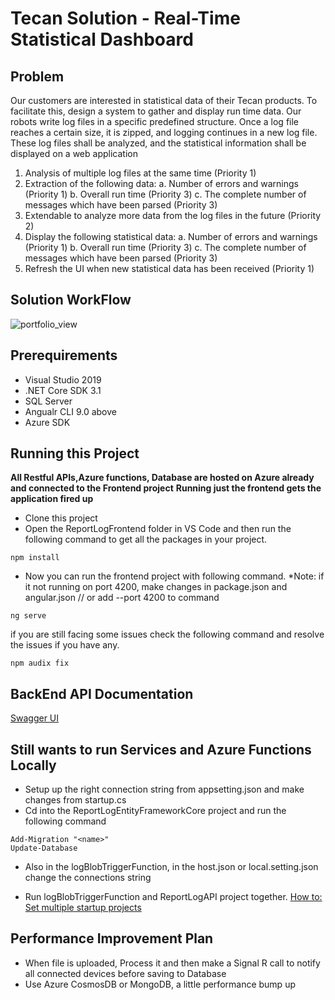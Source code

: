 # Tecan Solution - Real-Time Statistical Dashboard

## Problem  
Our customers are interested in statistical data of their Tecan products. To facilitate this, design a system to gather and display run time data. Our robots write log files in a specific predefined structure. Once a log file reaches a certain size, it is zipped, and logging continues in a new log file. These log files shall be analyzed, and the statistical information shall be displayed on a web application

1. 	Analysis of multiple log files at the same time (Priority 1)
2. 	Extraction of the following data:
       a. 	Number of errors and warnings (Priority 1)
       b. 	Overall run time (Priority 3)
       c.  	The complete number of messages which have been parsed (Priority 3)
3. 	Extendable to analyze more data from the log files in the future (Priority 2)
4. 	Display the following statistical data:
      a. 	Number of errors and warnings (Priority 1)
      b. 	Overall run time (Priority 3)
      c.  The complete number of messages which have been parsed (Priority 3)
5. 	Refresh the UI when new statistical data has been received (Priority 1)

## Solution WorkFlow 
<img alt="portfolio_view" src="https://github.com/gitdamilare/TecanSolution/blob/main/workflow.png">

## Prerequirements 
* Visual Studio 2019
* .NET Core SDK 3.1
* SQL Server
* Angualr CLI 9.0 above
* Azure SDK 

## Running this Project
**All Restful APIs,Azure functions, Database are hosted on Azure already and connected to the Frontend project**
**Running just the frontend gets the application fired up**

* Clone this project 
* Open the ReportLogFrontend folder in VS Code and then run the following command to get all the packages in your project.
```
npm install 
```
* Now you can run the frontend project with following command. *Note: if it not running on port 4200, make changes in package.json and angular.json // or add --port 4200 to command
```
ng serve
```
if you are still facing some issues check the following command and resolve the issues if you have any.
```
npm audix fix
```

 ## BackEnd API Documentation
[Swagger UI](https://reportlogapiservices.azurewebsites.net/swagger/index.html)

## Still wants to run Services and Azure Functions Locally 

* Setup up the right connection string from appsetting.json and make changes from startup.cs
* Cd into the ReportLogEntityFrameworkCore project and run the following command
```
Add-Migration "<name>"
Update-Database
```
* Also in the logBlobTriggerFunction, in the host.json or local.setting.json change the connections string

* Run logBlobTriggerFunction and ReportLogAPI project together. 
[How to: Set multiple startup projects](https://docs.microsoft.com/en-us/visualstudio/ide/how-to-set-multiple-startup-projects?view=vs-2019)

## Performance Improvement Plan
* When file is uploaded, Process it and then make a Signal R call to notify all connected devices before saving to Database
* Use Azure CosmosDB or MongoDB, a little performance bump up 
